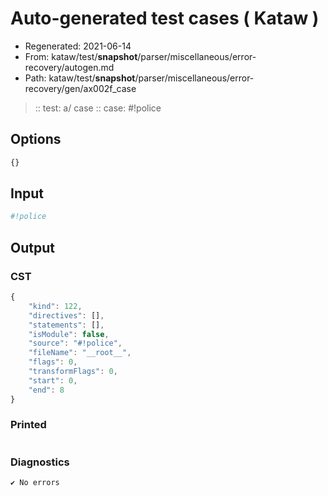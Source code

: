 # Auto-generated test cases ( Kataw )
- Regenerated: 2021-06-14
- From: kataw/test/__snapshot__/parser/miscellaneous/error-recovery/autogen.md
- Path: kataw/test/__snapshot__/parser/miscellaneous/error-recovery/gen/ax002f_case
> :: test: a/ case
> :: case: #!police
## Options

`````js
{}
`````
## Input

`````js
#!police
`````
## Output

### CST

```javascript
{
    "kind": 122,
    "directives": [],
    "statements": [],
    "isModule": false,
    "source": "#!police",
    "fileName": "__root__",
    "flags": 0,
    "transformFlags": 0,
    "start": 0,
    "end": 8
}
```

### Printed

```javascript

```

### Diagnostics

```javascript
✔ No errors
```

